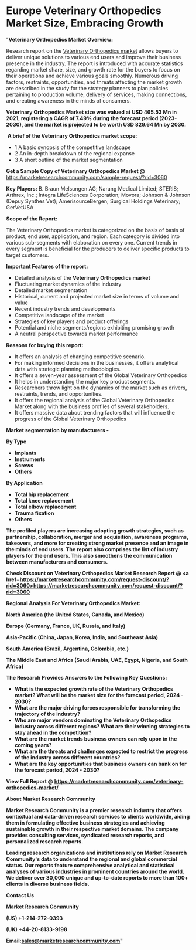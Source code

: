 # Europe Veterinary Orthopedics Market Size, Embracing Growth
"<strong>Veterinary Orthopedics Market Overview:</strong>

Research report on the <a href=https://marketresearchcommunity.com/veterinary-orthopedics-market/>Veterinary Orthopedics market</a> allows buyers to deliver unique solutions to various end users and improve their business presence in the industry. The report is introduced with accurate statistics regarding market share, size, and growth rate for the buyers to focus on their operations and achieve various goals smoothly. Numerous driving factors, restraints, opportunities, and threats affecting the market growth are described in the study for the strategy planners to plan policies pertaining to production volume, delivery of services, making connections, and creating awareness in the minds of consumers.

<strong>Veterinary Orthopedics Market size was valued at USD 465.53 Mn in 2021, registering a CAGR of 7.49% during the forecast period (2023-2030), and the market is projected to be worth USD 829.64 Mn by 2030.</strong>

 <Strong>A brief of the Veterinary Orthopedics market scope:</Strong>
<ul>
 <li>1  A basic synopsis of the competitive landscape</li>
 <li>2  An in-depth breakdown of the regional expanse</li>
 <li>3  A short outline of the market segmentation</li>
</ul>
<strong>Get a Sample Copy of Veterinary Orthopedics Market @ </b></strong><a href=https://marketresearchcommunity.com/sample-request/?rid=3060><u>https://marketresearchcommunity.com/sample-request/?rid=3060</u></a>

<strong>Key Players:</strong> 
B. Braun Melsungen AG; Narang Medical Limited; STERIS; Arthrex, Inc.; Integra LifeSciences Corporation; Movora; Johnson &amp; Johnson (Depuy Synthes Vet); AmerisourceBergen; Surgical Holdings Veterinary; GerVetUSA

<strong>Scope of the Report:</strong>

The Veterinary Orthopedics market is categorized on the basis of basis of product, end user, application, and region. Each category is divided into various sub-segments with elaboration on every one. Current trends in every segment is beneficial for the producers to deliver specific products to target customers.

<strong><b>Important Features of the report:</b></strong>
<ul>
  <li>Detailed analysis of the <strong><b>Veterinary Orthopedics </b></strong><strong><b>market</b></strong></li>
  <li>Fluctuating market dynamics of the industry</li>
  <li>Detailed market segmentation</li>
  <li>Historical, current and projected market size in terms of volume and value</li>
  <li>Recent industry trends and developments</li>
  <li>Competitive landscape of the market</li>
  <li>Strategies of key players and product offerings</li>
  <li>Potential and niche segments/regions exhibiting promising growth</li>
  <li>A neutral perspective towards market performance</li>
</ul>
<strong><b>Reasons for buying this report:</b></strong>
<ul>
  <li>It offers an analysis of changing competitive scenario.</li>
  <li>For making informed decisions in the businesses, it offers analytical data with strategic planning methodologies.</li>
  <li>It offers a seven-year assessment of the Global Veterinary Orthopedics</li>
  <li>It helps in understanding the major key product segments.</li>
  <li>Researchers throw light on the dynamics of the market such as drivers, restraints, trends, and opportunities.</li>
  <li>It offers the regional analysis of the Global Veterinary Orthopedics Market along with the business profiles of several stakeholders.</li>
  <li>It offers massive data about trending factors that will influence the progress of the Global Veterinary Orthopedics</li>
</ul>

<strong>Market segmentation by manufacturers -</strong>


<strong><strong>By Type</strong></h4>
<ul>
 	<li>Implants</li>
 	<li>Instruments</li>
 	<li>Screws</li>
 	<li>Others</li>
</ul>
<strong><strong>By Application</strong></h4>
<ul>
 	<li>Total hip replacement</li>
 	<li>Total knee replacement</li>
 	<li>Total elbow replacement</li>
 	<li>Trauma fixation</li>
 	<li>Others</li>
</ul>

The profiled players are increasing adopting growth strategies, such as partnership, collaboration, merger and acquisition, awareness programs, takeovers, and more for creating strong market presence and an image in the minds of end users. The report also comprises the list of industry players for the end users. This also smoothens the communication between manufacturers and consumers.

<strong><b>Check Discount on Veterinary Orthopedics Market Research Report @ </b></strong><a href=https://marketresearchcommunity.com/request-discount/?rid=3060><u>https://marketresearchcommunity.com/request-discount/?rid=3060</u></a>

<strong>Regional Analysis For Veterinary Orthopedics Market:</strong>

<strong>North America</strong> (the United States, Canada, and Mexico)

<strong>Europe</strong> (Germany, France, UK, Russia, and Italy)

<strong>Asia-Pacific</strong> (China, Japan, Korea, India, and Southeast Asia)

<strong>South America</strong> (Brazil, Argentina, Colombia, etc.)

<strong>The Middle East and Africa</strong> (Saudi Arabia, UAE, Egypt, Nigeria, and South Africa)

<strong>The Research Provides Answers to the Following Key Questions:</strong>
<ul>
 	<li>What is the expected growth rate of the Veterinary Orthopedics market? What will be the market size for the forecast period, 2024 - 2030?</li>
 	<li>What are the major driving forces responsible for transforming the trajectory of the industry?</li>
 	<li>Who are major vendors dominating the Veterinary Orthopedics industry across different regions? What are their winning strategies to stay ahead in the competition?</li>
 	<li>What are the market trends business owners can rely upon in the coming years?</li>
 	<li>What are the threats and challenges expected to restrict the progress of the industry across different countries?</li>
 	<li>What are the key opportunities that business owners can bank on for the forecast period, 2024 - 2030?</li>
</ul>

<strong>View Full Report @</strong> <a href=https://marketresearchcommunity.com/veterinary-orthopedics-market/>https://marketresearchcommunity.com/veterinary-orthopedics-market/</a>

<strong>About Market Research Community</strong>

Market Research Community is a premier research industry that offers contextual and data-driven research services to clients worldwide, aiding them in formulating effective business strategies and achieving sustainable growth in their respective market domains. The company provides consulting services, syndicated research reports, and personalized research reports.

Leading research organizations and institutions rely on Market Research Community's data to understand the regional and global commercial status. Our reports feature comprehensive analytical and statistical analyses of various industries in prominent countries around the world. We deliver over 30,000 unique and up-to-date reports to more than 100+ clients in diverse business fields.

<strong>Contact Us</strong>

<strong>Market Research Community</strong>

(US) +1-214-272-0393

(UK) +44-20-8133-9198

<strong>Email:</strong>sales@marketresearchcommunity.com"
